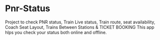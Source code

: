 # Pnr-Status
Project to check PNR status, Train Live status, Train route,
seat availability, Coach Seat Layout, Trains Between Stations & TICKET BOOKING
This app hlps you check your status both online and offline.
